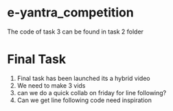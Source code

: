 # e-yantra_competition
The code of task 3 can be found in task 2 folder

# Final Task
1. Final task has been launched its a hybrid video 
2. We need to make 3 vids
3. can we do a quick collab on friday for line following?
4. Can we get line following code need inspiration

